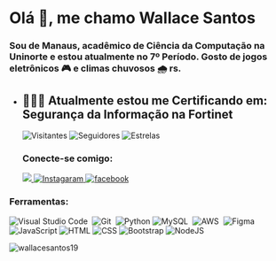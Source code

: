 <h1>Olá 🤩, me chamo Wallace Santos</h1>
<h3>Sou de Manaus, acadêmico de Ciência da Computação na Uninorte e estou atualmente no 7º Período. Gosto de jogos eletrônicos 🎮 e climas chuvosos 🌧 rs.</h3>



* 👨🏾‍💻 Atualmente estou me Certificando em: **Segurança da Informação na Fortinet**
  ---

  <p>
    <img alt="Visitantes" src="https://api.visitorbadge.io/api/visitors?path=wallacesantos19dl%2Fgithub-visitors-badge&countColor=%23263759"/>
    <img alt="Seguidores" src="https://img.shields.io/github/followers/wallacesantos19dl?color=%23263759&style=for-the-badge">
    <img alt="Estrelas" src="https://img.shields.io/github/stars/wallacesantos19dl?color=%23263759&style=for-the-badge">
  </p>

  <h3>Conecte-se comigo:</h3>
  
    <a href = "mailto:wallace.lion123@gmail.com">
      <img src="https://img.shields.io/badge/Gmail-D14836?style=for-the-badge&logo=gmail&logoColor=white" target="_blank">
    </a>
    <a href="https://www.instagram.com/wallacesantos19/">
      <img src="https://img.shields.io/badge/Instagram-E4405F?style=for-the-badge&logo=instagram&logoColor=white" alt="Instagaram"/>
    </a>
    <a href ="https://www.facebook.com/WallaceSantos19/">
      <img src="https://img.shields.io/badge/Facebook-0077B5?style=for-the-badge&logo=facebook&logoColor=white" alt="facebook"/>
    </a>
  

<h3>Ferramentas:</h3>

![Visual Studio Code](https://img.shields.io/badge/-Visual%20Studio%20Code-%23263759?style=for-the-badge&logo=visual-studio-code&logoColor=007ACC)&nbsp;
![Git](https://img.shields.io/badge/-Git-%23263759?style=for-the-badge&logo=git)&nbsp;
![Python](https://img.shields.io/badge/Python-FFD43B?style=for-the-badge&logo=python&logoColor=blue)
![MySQL](https://img.shields.io/badge/MySQL-005C84?style=for-the-badge&logo=mysql&logoColor=white)&nbsp;
![AWS](	https://img.shields.io/badge/Amazon_AWS-232F3E?style=for-the-badge&logo=amazon-aws&logoColor=white)&nbsp;
![Figma](https://img.shields.io/badge/figma-%23263759?style=for-the-badge&logo=figma&logoColor=white)&nbsp;
![JavaScript](https://img.shields.io/badge/JavaScript-323330?style=for-the-badge&logo=javascript&logoColor=F7DF1E)
![HTML](https://img.shields.io/badge/HTML5-E34F26?style=for-the-badge&logo=html5&logoColor=white)
![CSS](https://img.shields.io/badge/CSS3-1572B6?style=for-the-badge&logo=css3&logoColor=white)
![Bootstrap](https://img.shields.io/badge/Bootstrap-563D7C?style=for-the-badge&logo=bootstrap&logoColor=white)
![NodeJS](https://img.shields.io/badge/Node%20js-339933?style=for-the-badge&logo=nodedotjs&logoColor=white)

          
<a><img align="center" src="https://github-readme-stats.vercel.app/api?username=wallacesantos19&show_icons=true&theme=cobalt" alt="wallacesantos19" /></a>

